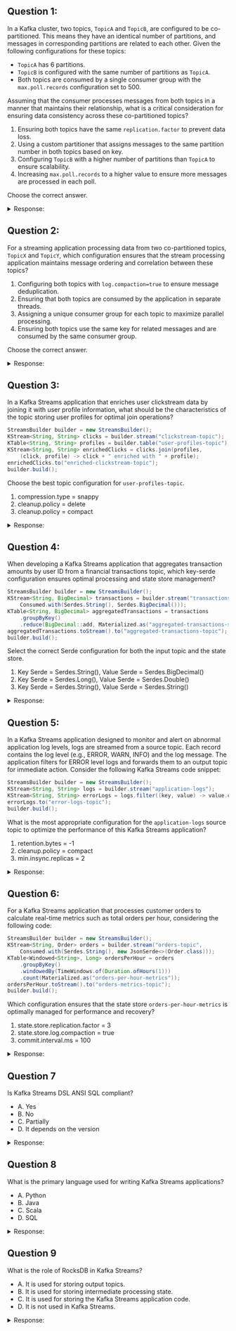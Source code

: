 ## Question 1:
In a Kafka cluster, two topics, `TopicA` and `TopicB`, are configured to be co-partitioned. This means they have an identical number of partitions, and messages in corresponding partitions are related to each other. Given the following configurations for these topics:

- `TopicA` has 6 partitions.
- `TopicB` is configured with the same number of partitions as `TopicA`.
- Both topics are consumed by a single consumer group with the `max.poll.records` configuration set to 500.

Assuming that the consumer processes messages from both topics in a manner that maintains their relationship, what is a critical consideration for ensuring data consistency across these co-partitioned topics?

1. Ensuring both topics have the same `replication.factor` to prevent data loss.
2. Using a custom partitioner that assigns messages to the same partition number in both topics based on key.
3. Configuring `TopicB` with a higher number of partitions than `TopicA` to ensure scalability.
4. Increasing `max.poll.records` to a higher value to ensure more messages are processed in each poll.

Choose the correct answer.

<details>
<summary>Response:</summary> 

The correct answer is **2. Using a custom partitioner that assigns messages to the same partition number in both topics based on key.**

</details>

</details>

## Question 2:
For a streaming application processing data from two co-partitioned topics, `TopicX` and `TopicY`, which configuration ensures that the stream processing application maintains message ordering and correlation between these topics?

1. Configuring both topics with `log.compaction=true` to ensure message deduplication.
2. Ensuring that both topics are consumed by the application in separate threads.
3. Assigning a unique consumer group for each topic to maximize parallel processing.
4. Ensuring both topics use the same key for related messages and are consumed by the same consumer group.

Choose the correct answer.

<details>
<summary>Response:</summary> 

The correct answer is **4. Ensuring both topics use the same key for related messages and are consumed by the same consumer group.**

</details>

</details>

## Question 3:
In a Kafka Streams application that enriches user clickstream data by joining it with user profile information, what should be the characteristics of the topic storing user profiles for optimal join operations?

```java
StreamsBuilder builder = new StreamsBuilder();
KStream<String, String> clicks = builder.stream("clickstream-topic");
KTable<String, String> profiles = builder.table("user-profiles-topic");
KStream<String, String> enrichedClicks = clicks.join(profiles,
    (click, profile) -> click + " enriched with " + profile);
enrichedClicks.to("enriched-clickstream-topic");
builder.build();
```

Choose the best topic configuration for `user-profiles-topic`.

1. compression.type = snappy
2. cleanup.policy = delete
3. cleanup.policy = compact

<details>
<summary>Response:</summary> 

The correct answer is **3. cleanup.policy = compact.**

**Explanation:**
The `user-profiles-topic`, being used as a `KTable`, represents a changelog of user profile information. Using a `cleanup.policy` of `compact` ensures that the topic retains only the latest state of each user profile, which is essential for performing accurate and efficient joins with the clickstream data.

</details>

</details>

## Question 4:
When developing a Kafka Streams application that aggregates transaction amounts by user ID from a financial transactions topic, which key-serde configuration ensures optimal processing and state store management?

```java
StreamsBuilder builder = new StreamsBuilder();
KStream<String, BigDecimal> transactions = builder.stream("transactions-topic",
    Consumed.with(Serdes.String(), Serdes.BigDecimal()));
KTable<String, BigDecimal> aggregatedTransactions = transactions
    .groupByKey()
    .reduce(BigDecimal::add, Materialized.as("aggregated-transactions-store"));
aggregatedTransactions.toStream().to("aggregated-transactions-topic");
builder.build();
```

Select the correct Serde configuration for both the input topic and the state store.

1. Key Serde = Serdes.String(), Value Serde = Serdes.BigDecimal()
2. Key Serde = Serdes.Long(), Value Serde = Serdes.Double()
3. Key Serde = Serdes.String(), Value Serde = Serdes.String()

<details>
<summary>Response:</summary> 

The correct answer is **1. Key Serde = Serdes.String(), Value Serde = Serdes.BigDecimal().**

**Explanation:**
The application processes financial transactions where the key is presumably a user ID (as a String) and the value is a transaction amount (as a BigDecimal). Using `Serdes.String()` for the key and `Serdes.BigDecimal()` for the value ensures that the data is correctly serialized/deserialized for both Kafka topic interaction and state store management, facilitating efficient and accurate aggregations.

</details>

</details>

## Question 5:
In a Kafka Streams application designed to monitor and alert on abnormal application log levels, logs are streamed from a source topic. Each record contains the log level (e.g., ERROR, WARN, INFO) and the log message. The application filters for ERROR level logs and forwards them to an output topic for immediate action. Consider the following Kafka Streams code snippet:

```java
StreamsBuilder builder = new StreamsBuilder();
KStream<String, String> logs = builder.stream("application-logs");
KStream<String, String> errorLogs = logs.filter((key, value) -> value.contains("ERROR"));
errorLogs.to("error-logs-topic");
builder.build();
```

What is the most appropriate configuration for the `application-logs` source topic to optimize the performance of this Kafka Streams application?

1. retention.bytes = -1
2. cleanup.policy = compact
3. min.insync.replicas = 2

<details>
<summary>Response:</summary> 

The correct answer is **1. retention.bytes = -1.**

**Explanation:**
Given that the application is monitoring and alerting on abnormal log levels, particularly focusing on ERROR logs, the source topic `application-logs` does not specifically benefit from log compaction (`cleanup.policy = compact`) or a higher replication guarantee (`min.insync.replicas = 2`) for performance. Setting `retention.bytes = -1` ensures that logs are not prematurely removed based on size, which is crucial for a monitoring application that may need to process a high volume of logs and should not miss any ERROR logs due to log rolling based on size constraints.

</details>

</details>

## Question 6:
For a Kafka Streams application that processes customer orders to calculate real-time metrics such as total orders per hour, considering the following code:

```java
StreamsBuilder builder = new StreamsBuilder();
KStream<String, Order> orders = builder.stream("orders-topic",
    Consumed.with(Serdes.String(), new JsonSerde<>(Order.class)));
KTable<Windowed<String>, Long> ordersPerHour = orders
    .groupByKey()
    .windowedBy(TimeWindows.of(Duration.ofHours(1)))
    .count(Materialized.as("orders-per-hour-metrics"));
ordersPerHour.toStream().to("orders-metrics-topic");
builder.build();
```

Which configuration ensures that the state store `orders-per-hour-metrics` is optimally managed for performance and recovery?

1. state.store.replication.factor = 3
2. state.store.log.compaction = true
3. commit.interval.ms = 100

<details>
<summary>Response:</summary> 

The correct answer is **1. state.store.replication.factor = 3.**

**Explanation:**
For stateful operations such as windowed aggregation (`ordersPerHour`), ensuring that the state store (`orders-per-hour-metrics`) is replicated across multiple brokers is crucial for both performance and fault tolerance. Setting `state.store.replication.factor = 3` increases the resilience of the state store, allowing for faster recovery in the event of a broker failure and ensuring that real-time metrics calculations are less likely to be interrupted. While log compaction (`state.store.log.compaction = true`) is not a valid configuration for state stores, and reducing the commit interval (`commit.interval.ms = 100`) could improve throughput, it is the replication factor of the state store that most directly impacts its performance and reliability in a production environment.

</details>

</details>

## Question 7

Is Kafka Streams DSL ANSI SQL compliant?

- A. Yes
- B. No
- C. Partially
- D. It depends on the version

<details>
<summary>Response:</summary> 

**Answer:** B

**Explanation:**
Kafka Streams DSL, which is used for writing stream processing applications, is not ANSI SQL compliant. It uses a fluent Java API that is inspired by SQL but does not aim for full compliance.

- A is incorrect as Kafka Streams DSL is not designed to be ANSI SQL compliant.
- C and D are incorrect because the non-compliance is not partial or version-dependent. It's a design choice.

</details>

</details>

## Question 8

What is the primary language used for writing Kafka Streams applications?

- A. Python
- B. Java
- C. Scala
- D. SQL

<details>
<summary>Response:</summary> 

**Answer:** B

**Explanation:**
Kafka Streams is a Java library for building real-time, highly scalable, fault-tolerant, distributed applications for stream processing. The primary language for writing Kafka Streams applications is Java.

- A, C, D are incorrect because while Kafka Streams integrates with other JVM languages like Scala, and there are some Python wrappers available, the native and primary language is Java.

</details>

</details>

## Question 9

What is the role of RocksDB in Kafka Streams?

- A. It is used for storing output topics.
- B. It is used for storing intermediate processing state.
- C. It is used for storing the Kafka Streams application code.
- D. It is not used in Kafka Streams.

<details>
<summary>Response:</summary> 

**Answer:** B

**Explanation:**
In Kafka Streams, RocksDB is used as the default local state store for storing intermediate processing state. This state represents the computed results of the stream processing that need to be maintained between processing cycles.

- A is incorrect because output topics are stored in Kafka, not RocksDB.
- C is incorrect as application code is not stored in RocksDB.
- D is incorrect because RocksDB is indeed used in Kafka Streams for state management.

</details>
